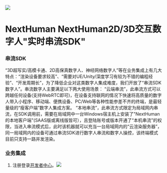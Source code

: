 <img src="https://cdn.wehome.cn/cmn/jpeg/META-8NA66KC1-OYLELYLD6GZZBDJJRXAM3-CZSJKLNL-T3.jpeg?_t=2023111150" ></img>

# NextHuman NextHuman2D/3D交互数字人"实时串流SDK"

### 串流SDK
“3D超写实/高模卡通、2D高保真数字人、神经网络数字人”等在业务集成上有几大特点：“渲染设备要求较高”、“需要对UE/Unity/深度学习有较为不错的编程经验”、“开发周期长”，为了降低企业对这类数字人集成难度，我们开放了“串流SDK数字人”。串流数字人主要满足以下两大使用场景：
      “云端串流”，此串流方式可以跨越任何设备(支持WebRTC即可)，在设备支持联网的情况下快速将高质量的数字人带入小程序、移动端、便携设备、PC/Web等各种性能参差不齐的终端，是最轻量级的“瘦客户端”数字人集成方案。
      “本地串流”，此串流方式限定为局域网内串流，在SDK调用前，需要在局域网中一台Windows宿主机上安装了"NextHuman的本地客户端"(SAAS版或离线版皆可），且登陆账号或版本开通了“本机串流”的权限，当进入串流模式后，此时该机器就可以充当一台局域网内的“云渲染服务器”，同一局域网内的设备可通过串流SDK进行数字人串流和数字人操控，该终端模式目前只支持一路并发渲染。

### 业务集成
1. 注册登录[开发者中心](https://nexthuman.cn/developer/#/login)。![](Assets/Login.png)
